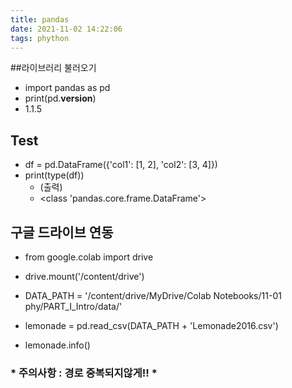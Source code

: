 ```yaml
---
title: pandas
date: 2021-11-02 14:22:06
tags: phython
---
```


##라이브러리 불러오기
- import pandas as pd
- print(pd.__version__)
- 1.1.5

## Test
- df = pd.DataFrame({'col1': [1, 2], 'col2': [3, 4]})
- print(type(df))
   - (출력)
   - <class 'pandas.core.frame.DataFrame'>

## 구글 드라이브 연동
- from google.colab import drive
- drive.mount('/content/drive')

- DATA_PATH = '/content/drive/MyDrive/Colab Notebooks/11-01 phy/PART_I_Intro/data/'
- lemonade = pd.read_csv(DATA_PATH + 'Lemonade2016.csv')
- lemonade.info()
### * 주의사항 : 경로 중복되지않게!! *
